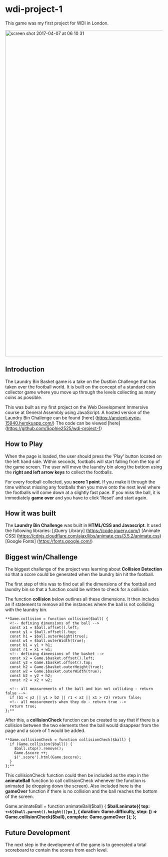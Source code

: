 # wdi-project-1
This game was my first project for WDI in London.

<img width="1044" alt="screen shot 2017-04-07 at 06 10 31" src="https://cloud.githubusercontent.com/assets/26185296/24786382/f779413c-1b58-11e7-9232-8bcc0b982de2.png">


## Introduction
The Laundry Bin Basket game is a take on the Dustbin Challenge that has taken over the football world. It is built on the concept of a standard coin collector game where you move up through the levels collecting as many coins as possible.

This was built as my first project on the Web Development Immersive course at General Assembly using JavaScript. A hosted version of the Laundry Bin Challenge can be found [here] (https://ancient-eyrie-15940.herokuapp.com/) The code can be viewed [here] (https://github.com/Sophie2525/wdi-project-1)

## How to Play
When the page is loaded, the user should press the 'Play' button located on the left hand side. Within seconds, footballs will start falling from the top of the game screen. The user will move the laundry bin along the bottom using the **right and left arrow keys** to collect the footballs.

For every football collected, you **score 1 point**. If you make it through the time without missing any footballs then you move onto the next level where the footballs will come down at a slightly fast pace. If you miss the ball, it is immediately **game over** and you have to click 'Reset' and start again.

## How it was built
The **Laundry Bin Challenge** was built in **HTML/CSS and Javascript**. It used the following libraries:
[jQuery Library] (https://code.jquery.com/)
[Animate CSS] (https://cdnjs.cloudflare.com/ajax/libs/animate.css/3.5.2/animate.css)
[Google Fonts] (https://fonts.google.com/)

## Biggest win/Challenge
The biggest challenge of the project was learning about **Collision Detection** so that a score could be generated when the laundry bin hit the football.

The first step of this was to find out all the dimensions of the football and laundry bin so that a function could be written to check for a collision.

The function **collision** below outlines all these dimensions. It then includes an if statement to remove all the instances where the ball is not colliding with the laundry bin.

    **Game.collision = function collision($ball) {
      <!-- defining dimensions of the ball -->
      const x1 = $ball.offset().left;
      const y1 = $ball.offset().top;
      const h1 = $ball.outerHeight(true);
      const w1 = $ball.outerWidth(true);
      const b1 = y1 + h1;
      const r1 = x1 + w1;
      <!-- defining dimensions of the basket -->
      const x2 = Game.$basket.offset().left;
      const y2 = Game.$basket.offset().top;
      const h2 = Game.$basket.outerHeight(true);
      const w2 = Game.$basket.outerWidth(true);
      const b2 = y2 + h2;
      const r2 = x2 + w2;

      <!-- all measurements of the ball and bin not colliding - return false -->
      if (b1 < y2 || y1 > b2 || r1 < x2 || x1 > r2) return false;
      <!-- all measurements when they do - return true -->
      return true;
    };**

After this, a **collisionCheck** function can be created to say that if there is a collision between the two elements then the ball would disappear from the page and a score of 1 would be added.

    **Game.collisionCheck = function collisionCheck($ball) {
      if (Game.collision($ball)) {
        $ball.stop().remove();
        Game.$score ++;
        $('.score').html(Game.$score);
      }
    };**

This collisionCheck function could then be included as the step in the **animateBall** function to call collisionCheck whenever the function is animated (ie dropping down the screen). Also included here is the **gameOver** function if there is no collision and the ball reaches the bottom of the screen.

Game.animateBall = function animateBall($ball) {
      **$ball.animate({
        top: `+=${$ball.parent().height()}px`
      }, {
        duration: Game.difficulty,
        step: () => Game.collisionCheck($ball),
        complete: Game.gameOver
      });
    };**

## Future Development
The next step in the development of the game is to generated a total scoreboard to contain the scores from each level.

